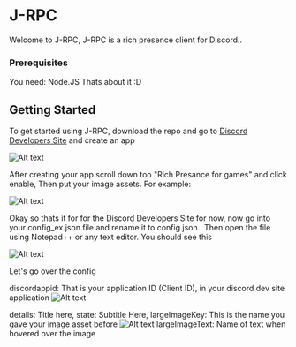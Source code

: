 # J-RPC

Welcome to J-RPC, J-RPC is a rich presence client for Discord.. 

### Prerequisites

You need:
Node.JS
Thats about it :D


## Getting Started

To get started using J-RPC, download the repo and go to [Discord Developers Site](https://discordapp.com/developers/applications/me) and create an app 

![Alt text](https://jayden.went-to-the-gucci.store/3bd21484.png "Optional title")

After creating your app scroll down too "Rich Presance for games" and click enable, Then put your image assets. For example:

![Alt text](https://jayden.went-to-the-gucci.store/91197d1c.gif "Oof")

Okay so thats it for for the Discord Developers Site for now, now go into your config_ex.json file and rename it to config.json.. Then open the file using Notepad++ or any text editor. You should see this

![Alt text](https://jayden.went-to-the-gucci.store/024745cc.png "Oof")

Let's go over the config

discordappid: That is your application ID (Client ID), in your discord dev site application ![Alt text](https://jayden.went-to-the-gucci.store/96b5e85f.png "Oof")

details: Title here,
state: Subtitle Here,
largeImageKey: This is the name you gave your image asset before ![Alt text](https://jayden.went-to-the-gucci.store/11e668e7.png "Oof")
largeImageText: Name of text when hovered over the image
